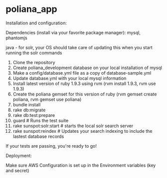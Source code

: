 poliana_app
===========

Installation and configuration:

Dependencies (install via your favorite package manager):
mysql, phantomjs

java - for solr, your OS should take care of updating this when you start running the solr commands

1. Clone the repository
2. Create poliana_development database on your local installation of mysql
3. Make a config/database.yml file as a copy of database-sample.yml
4. Update database.yml with your local mysql information
5. Install latest version of ruby 1.9.3 using rvm (rvm install 1.9.3, rvm use 1.9.3)
6. Create the poliana gemset for this version of ruby (rvm gemset create poliana, rvm gemset use poliana)
7. bundle install
8. rake db:migrate
9. rake db:test:prepare
10. guard # Runs the test suite
11. rake sunspot:solr:start # starts the local solr search server
12. rake sunspot:reindex # Updates your search indexing to include the lastest database records

If your tests are passing, you're ready to go!


Deployment:

Make sure AWS Configuration is set up in the Environment variables (key and secret)
